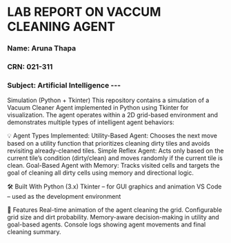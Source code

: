 # LAB REPORT ON VACCUM CLEANING AGENT 
### Name: Aruna Thapa 
### CRN: 021-311
### Subject: Artificial Intelligence ---
Simulation (Python + Tkinter)
This repository contains a simulation of a Vacuum Cleaner Agent implemented in Python using Tkinter for visualization. The agent operates within a 2D grid-based environment and demonstrates multiple types of intelligent agent behaviors:

💡 Agent Types Implemented:
Utility-Based Agent: Chooses the next move based on a utility function that prioritizes cleaning dirty tiles and avoids revisiting already-cleaned tiles.
Simple Reflex Agent: Acts only based on the current tile’s condition (dirty/clean) and moves randomly if the current tile is clean.
Goal-Based Agent with Memory: Tracks visited cells and targets the goal of cleaning all dirty cells using memory and directional logic.

🛠 Built With
Python (3.x)
Tkinter – for GUI graphics and animation
VS Code – used as the development environment

🧠 Features
Real-time animation of the agent cleaning the grid.
Configurable grid size and dirt probability.
Memory-aware decision-making in utility and goal-based agents.
Console logs showing agent movements and final cleaning summary.
